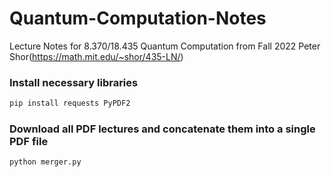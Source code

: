 # Quantum-Computation-Notes
Lecture Notes for 8.370/18.435 Quantum Computation from Fall 2022 Peter Shor(https://math.mit.edu/~shor/435-LN/)

### Install necessary libraries
```bash
pip install requests PyPDF2
```
### Download all PDF lectures and concatenate them into a single PDF file

```python
python merger.py
```




